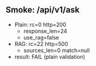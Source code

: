 ## Smoke: /api/v1/ask

- Plain: rc=0 http=200
  - response_len=24
  - use_rag=false
- RAG: rc=22 http=500
  - sources_len=0 match=null
- result: FAIL (plain validation)

